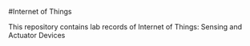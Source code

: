 #Internet of Things 

This repository contains lab records of Internet of Things: Sensing and Actuator Devices
